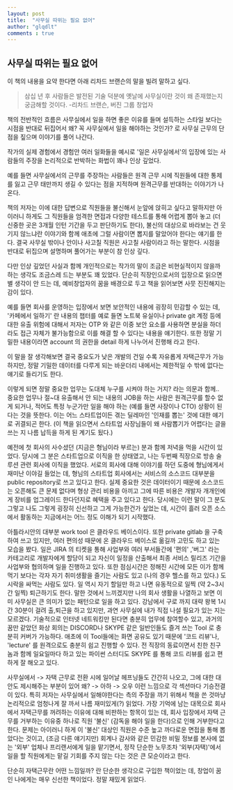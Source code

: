 ```yaml
---
layout: post
title:  "사무실 따위는 필요 없어"
author: "glqdlt"
comments : true
---
```


## 사무실 따위는 필요 없어


이 책의 내용을 요약 한다면 아래 리차드 브랜슨의 말을 빌려 말하고 싶다.

> 삼십 년 후 사람들은 발전된 기술 덕분에 옛날에 사무실이란 것이 왜 존재했는지 궁금해할 것이다.  -리차드 브랜슨, 버진 그룹 창업자

책의 전반적인 흐름은 사무실에서 일을 하면 좋은 이유를 들며 설득하는 스타일 보다는 시점을 반대로 뒤집어서 왜? 꼭 사무실에서 일을 해야하는 것인가? 로 사무실 근무의 단점을 짚으며 이야기를 풀어 나간다.

작가의 실제 경험에서 경험안 여러 일화들을 예시로 '일은 사무실에서'의 입장에 있는 사람들의 주장을 논리적으로 반박하는 화법이 꽤나 인상 깊었다.

예를 들면 사무실에서의 근무를 주장하는 사람들은 원격 근무 시에 직원들에 대한 통제를 잃고 근무 태만까지 생길 수 있다는 점을 지적하며 원격근무를 반대하는 이야기가 나온다.

책의 저자는 이에 대한 답변으로 직원들을 불신해서 눈앞에 앉히고 싶다고 말하지만 아이러니 하게도 그 직원들을 엄격한 면접과 다양한 테스트를 통해    어렵게 뽑아 놓고 (더 신중한 곳은 3개월 인턴 기간을 두고 판단하기도 한다), 불신의 대상으로 바라보는 건 웃기지 않느냐란 이야기와 함께 애초에 그럴 사람이면 뽑지를 말았어야 한다는 얘기를 한다. 결국 사무실 밖이나 안이나 사고칠 직원은 사고칠 사람이라고 하는 말한다. 시점을 반대로 뒤집으며 설명하며 풀어가는 부분이 참 인상 깊다.

다만 인상 깊었던 사실과 함께 개인적으로는 작가의 말이 조금은 비현실적이지 않을까 하는 생각도 조금스레 드는 부분도 꽤 있었다. 단순히 직장인으로서의 입장으로 읽으면 별 생각이 안 드는 데, 예비창업자의 꿈을 배경으로 두고 책을 읽어보면 사뭇 진진해지는 감이 있다.

예를 들면 회사를 운영하는 입장에서 보면 보안적인 내용에 굉장히 민감할 수 있는 데, '카페에서 일하기' 란 내용의 챕터를 예로 들면 노트북 유실이나 private git 계정 등에 대한 유출 위험에 대해서 저자는 OTP 와 같은 이중 보안 요소를 사용하면 분실을 하더라도 접근 자체가 불가능함으로 이를 해결 할 수 있다는 내용을 얘기한다. 또한 정말 기밀한 내용이라면 account 의 권한을 detail 하게 나누어서 진행해 라고 한다. 

이 말을 잘 생각해보면 결국 중요도가 낮은 개발의 건일 수록 자유롭게 자택근무가 가능하지만, 정말 기밀한 데이터를 다루게 되는 바운더리 내에서는 제한적일 수 밖에 없다는 얘기로 들리기도 한다. 

이렇게 되면 정말 중요한 업무는 도대체 누구를 시켜야 하는 거지? 라는 의문과 함께.. 
중요한 업무나 절~대 유출해서 안 되는 내용의 JOB을 하는 사람은 원격근무를 할수 없게 되거나, 적어도 특정 누군가만 일을 해야 하는 (예를 들면 사장이나 CTO) 상황이 된다는 것을 뜻한다.
이는 어느 스타트업이든 겪는 딜레마인 '인재를 뽑는' 것에 대한 얘기로 귀결되곤 한다. (이 책을 읽으면서 스타트업 사장님들이 왜 사람뽑기가 어렵다는 글을 쓰는 지 나름 납득을 하게 된 계기도 됬다.)

예전에 첫 회사의 사수셨던 (지금은 형님이라 부르는) 분과 함께 저녁을 먹을 시간이 있었다. 당시에 그 분은 스타트업으로 이직을 한 상태였고, 나는 두번째 직장으로 방송 술루션 관련 회사에 이직을 했었다. 서로의 회사에 대해 이야기를 하던 도중에 형님에게서 재미난 이야길 들었는 데, 형님의 스타트업 회사에서는 서비스의 소스코드 대부분을 public repository로 쓰고 있다고 한다. 실제 중요한 것은 데이터이기 때문에 소스코드는 오픈해도 큰 문제 없다며 형상 관리 비용을 아끼고 그에 따른 비용은 개발자 개개인에게 장비를 업그레이드 한다던지로 혜택을 주고 있다고 한다. 당시에는 이런 말이 그 분도 그렇고 나도 그렇게 굉장히 신선하고 그게 가능한건가 싶었는 데, 시간이 흘러 오픈 소스에서 활동하는 지금에서는 어느 정도 이해가 되기 시작했다.


아틀라시안의 대부분 work tool 은 클라우드 베이스이다. 또한 private gitlab 을 구축하여 쓰고 있지만, 여러 편의성 때문에 온 클라우드 베이스로 옮길까 고민도 하고 있는 모습을 봤다. 일은 JIRA 의 티켓을 통해 사업부와 여러 부서들간에 '편의' ,'버그' 라는 카테고리로 개발자에게 할당이 되고 자신이 일정을 산출해서 최종 서비스 릴리즈 기간을 사업부와 협의하며 일을 진행하고 있다. 또한 점심시간은 정해진 시간에 모든 이가 함께 먹기 보다는 각자 자기 취미생활을 즐기는 사람도 있고 (나의 경우 헬스를 하고 있다.) 도시락을 싸먹는 사람도 있다. 일 역시 자기 할일만 하고 나면 유동적으로 일찍 (약 2~3시간 일찍) 퇴근하기도 한다.
말한 것에서 느끼겠지만 나의 회사 생활을 나열하고 보면 이미 사무실은 큰 의미가 없는 패턴으로 일을 하고 있다. 강남에서 구로 까지 대략 왕복 1시간 30분이 걸려 출,퇴근을 하고 있지만, 과연 사무실에 내가 직접 나설 필요가 있는 지는 모르겠다.
기술적으로 인터넷 네트워킹만 된다면 충분히 업무에 참여할수 있고, 과거의 꿈만 같았던 화상 회의는 DISCORD나 SKYPE 같은 일반인들도 즐겨 쓰는 Tool 로 충분히 커버가 가능하다. 애초에 이 Tool들에는 화면 공유도 있기 때문에 '코드 리뷰'나, 'lecture' 를 원격으로도 충분히 쉽고 진행할 수 있다. 전 직장의 동료이면서 친한 친구 놈과 함께 일요일마다 하고 있는 파이썬 스터디도 SKYPE 를 통해 코드 리뷰를 쉽고 편하게 잘 해오고 있다.




사무실에서 -> 자택 근무로 전환 시에 일어날 헤프닝들도 간간히 나오고, 그에 대한 대안도 제시해주는 부분이 있어 왜? -> 아하 -> 오우 이런 느낌으로 각 섹션마다 기승전결이 있다.
특히 저자는 사무실에서 일해야한다는 측의 주장을 까기 위해서 책을 쓴 것마냥 논리적으로 엄청나게 잘 까서 나름 재미있게(?) 읽었다.
가장 기억에 남는 대목으로 회사에서 자택근무를 꺼려하는 이유에 대해 비판하는 항목이 있는 데, 회사 입장에서 자택 근무를 거부하는 이유중 하나로 직원 '불신' (감독을 해야 일을 한다)으로 인해 거부한다고 한다. 
문제는 아이러니 하게 이 '불신' 대상인 직원은 수준 높고 까다로운 면접을 통해 뽑았다는 것이고, (조금 다른 얘기지만) 회계나 감사와 같은 민감한 비밀 정보를 본사에 없는 '외부' 업체나 프리랜서에게 일을 맡기면서, 
정작 단순한 노무조차 '외부(자택)'에서 일을 할 직원에게는 맡길 기회를 주지 않는 다는 것은 큰 모순이라고 한다.

단순히 자택근무란 어떤 느낌일까? 란 단순한 생각으로 구입한 책이었는 데, 창업이 꿈인 나에게는 매우 신선한 책이었다. 정말 재밌게 읽었다.